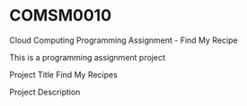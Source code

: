 # COMSM0010
Cloud Computing Programming Assignment - Find My Recipe

This is a programming assignment project

Project Title
Find My Recipes

Project Description
